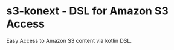 s3-konext - DSL for Amazon S3 Access
=======================================

Easy Access to Amazon S3 content via kotlin DSL.
